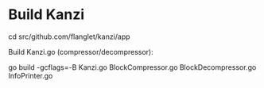 Build Kanzi
===========

cd src/github.com/flanglet/kanzi/app


Build Kanzi.go (compressor/decompressor):

go build -gcflags=-B Kanzi.go BlockCompressor.go BlockDecompressor.go InfoPrinter.go


